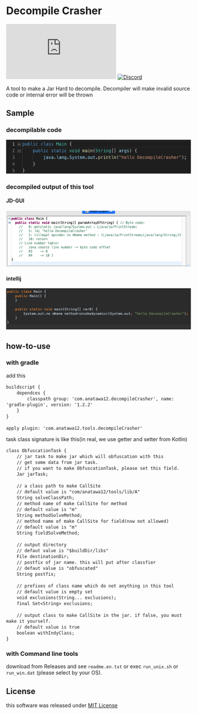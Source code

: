 # Decompile Crasher

[![a12 maintenance: Slowly](https://anatawa12.com/short.php?q=a12-slowly-svg)](https://anatawa12.com/short.php?q=a12-slowly-doc)
[![Discord](https://img.shields.io/discord/834256470580396043)](https://discord.gg/yzEdnuJMXv)
<!--[![Gradle Plugin Portal](https://img.shields.io/maven-metadata/v/https/plugins.gradle.org/m2/com/anatawa12/tools/decompileCrasher/com.anatawa12.tools.decompileCrasher.plugin/maven-metadata.xml.svg?colorB=007ec6&label=gradle&logo=gradle)](https://plugins.gradle.org/plugin/com.anatawa12.compile-time-constant)-->

A tool to make a Jar Hard to decompile.
Decompiler will make invalid source code or internal error will be thrown

## Sample
### decompilable code

![Main.java](readme-contents/source_vsc.png?raw=true)

### decompiled output of this tool
#### JD-GUI

![jd gui](readme-contents/jd_gui_decompile.png?raw=true)

#### intellij

![idea](readme-contents/idea_decompile.png?raw=true)

## how-to-use
### with gradle 
add this
```
buildscript {
    dependces {
        classpath group: 'com.anatawa12.decompileCrasher', name: 'gradle-plugin', version: '1.2.2'
    }
}

apply plugin: 'com.anatawa12.tools.decompileCrasher'
```
task class signature is like this(in real, we use getter and setter from Kotlin)
```
class ObfuscationTask {
    // jar task to make jar which will obfuscation with this
    // get some data from jar task.
    // if you want to make ObfuscationTask, please set this field.
    Jar jarTask;

    // a class path to make CallSite
    // default value is "com/anatawa12/tools/lib/A"
    String solveClassPath;
    // method name of make CallSite for method
    // default value is "m"
    String methodSolveMethod;
    // method name of make CallSite for field(now not allowed)
    // default value is "m"
    String fieldSolveMethod;

    // output directory
    // defaut value is "$buildDir/libs"
    File destinationDir;
    // postfix of jar name. this will put after classfier
    // defaut value is "obfuscated"
    String postfix;

    // prefixes of class name which do not anything in this tool
    // default value is empty set
    void exclusions(String... exclusions);
    final Set<String> exclusions;

    // output class to make CallSite in the jar. if false, you must make it yourself.
    // default value is true
    boolean withIndyClass;
}
```

### with Command line tools

download from Releases and see `readme.en.txt` or exec `run_unix.sh` or `run_win.dat` (please select by your OS).

## License

this software was released under [MIT License](LICENSE)
